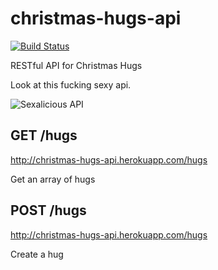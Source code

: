 christmas-hugs-api
==================

[![Build Status](https://secure.travis-ci.org/pebblecode/christmas-hugs-api.png)](http://travis-ci.org/pebblecode/christmas-hugs-api)

RESTful API for Christmas Hugs

Look at this fucking sexy api. 

![Sexalicious API](http://f.cl.ly/items/1M1w0y0w25232p0c2Y0Q/72f16477-93c0-4682-81ec-42db110def4a.gif)

## GET /hugs

http://christmas-hugs-api.herokuapp.com/hugs

Get an array of hugs

## POST /hugs

http://christmas-hugs-api.herokuapp.com/hugs

Create a hug


